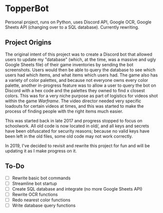 # TopperBot
Personal project, runs on Python, uses Discord API, Google OCR, Google Sheets API (changing over to a SQL database). Currently rewriting.


## Project Origins
  The original intent of this project was to create a Discord bot that allowed users to update my "database"
(which, at the time, was a massive and ugly Google Sheets file) of their game inventories by sending the bot
screenshots. Users would then be able to query the database to see which users had which items, and what
items which users had. The game also has a variety of color palettes, and because not everyone owns every
color palette, another in-progress feature was to allow a user to query the bot on Discord with a hex code
and the palettes they owned to find x closest colors. This was for a very niche purpose as part of logistics
for videos shot within the game *Warframe*. The video director needed very specific loadouts for certain
videos at times, and this was started to make the process of finding people with the right items much easier.

  This was started back in late 2017 and progress stopped to focus on schoolwork. All old code is now located
in old/, and all keys and secrets have been obfuscated for security reasons; because no valid keys have been
left in the old files, some old code may not work correctly.

  In 2019, I've decided to revisit and rewrite this project for fun and will be updating it as I make progress
on it.


## To-Do
- [ ] Rewrite basic bot commands
- [ ] Streamline bot startup
- [ ] Create SQL database and integrate (no more Google Sheets API)
- [ ] Rewrite OCR functions
- [ ] Redo nearest color functions
- [ ] Write database query functions
